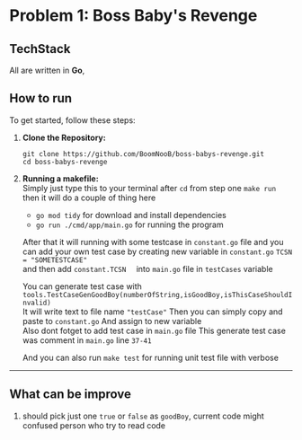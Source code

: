 
# Problem 1: Boss Baby's Revenge

## TechStack
All are written in **Go**,

## How to run

To get started, follow these steps:

1. **Clone the Repository:**
   ```
   git clone https://github.com/BoomNooB/boss-babys-revenge.git
   cd boss-babys-revenge
   ```
   

4. **Running a makefile:**\
   Simply just type this to your terminal after `cd` from step one
   `make run`
   then it will do a couple of thing here
   - `go mod tidy` for download and install dependencies  
   - `go run ./cmd/app/main.go` for running the program
  
	After that it will running with some testcase in `constant.go` file 
	and you can add your own test case by creating new variable in  `constant.go`
   `TCSN = "SOMETESTCASE"`  	
	and then add `constant.TCSN  ` into `main.go` file in `testCases` variable
	
    You can generate test case with 
    `tools.TestCaseGenGoodBoy(numberOfString,isGoodBoy,isThisCaseShouldInvalid)`  
    It will write text to file name `"testCase"`
    Then you can simply copy and paste to `constant.go` 
    And assign to new variable  
    Also dont fotget to add test case in `main.go` file
    This generate test case was comment in `main.go` line `37-41`

   And you can also run `make test` for running unit test file with verbose

---
## What can be improve
1. should pick just one `true` or `false` as `goodBoy`, current code might confused person who try to read code